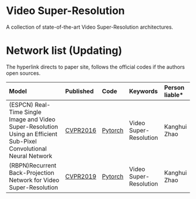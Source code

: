 # Video Super-Resolution
A collection of state-of-the-art Video Super-Resolution architectures.

# Network list (Updating)
The hyperlink directs to paper site, follows the official codes if the authors open sources.

|Model |Published |Code|Keywords|Person liable*|
|:-----|:---------|:-----|:-------|:-------|
|(ESPCN) Real-Time Single Image and Video Super-Resolution Using an Efficient Sub-Pixel Convolutional Neural Network| [CVPR2016](https://arxiv.org/pdf/1609.05158.pdf)|[Pytorch](https://github.com/leftthomas/ESPCN)| Video Super-Resolution | Kanghui Zhao|
|(RBPN)Recurrent Back-Projection Network for Video Super-Resolution| [CVPR2019](http://openaccess.thecvf.com/content_CVPR_2019/html/Haris_Recurrent_Back-Projection_Network_for_Video_Super-Resolution_CVPR_2019_paper.html)|[Pytorch](https://github.com/alterzero/RBPN-PyTorch)| Video Super-Resolution | Kanghui Zhao|
